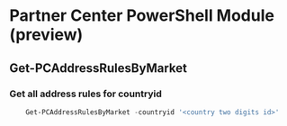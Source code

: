 # Partner Center PowerShell Module (preview) #

## Get-PCAddressRulesByMarket ##

### Get all address rules for countryid ###

```powershell
    Get-PCAddressRulesByMarket -countryid '<country two digits id>'
```

